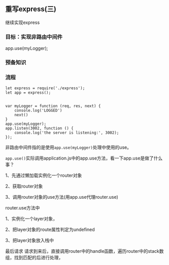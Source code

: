## 重写express(三)

继续实现express

### 目标：实现非路由中间件

app.use(myLogger);

### 预备知识

### 流程

```
let express = require('./express');
let app = express();


var myLogger = function (req, res, next) {
    console.log('LOGGED')
    next()
}
app.use(myLogger);
app.listen(3002, function () {
    console.log('the server is listening:', 3002);
});

```

非路由中间件指的是使用`app.use(myLogger)`处理中使用的use。

`app.use()`实际调用application.js中的app.use方法，看一下app.use是做了什么事？

1、先通过懒加载实例化一个router对象

2、获取router对象

3、调用router对象的use方法(用app.use代理router.use)


router.use方法中

1、实例化一个layer对象，

2、把layer对象的route属性判定为undefined

3、把layer对象放入栈中

最后请求
请求到来后，直接调用router中的handle函数，遍历router中的stack数组，找到匹配的后进行处理，